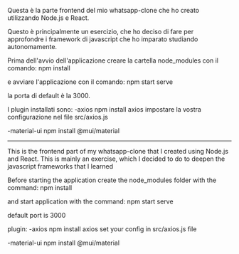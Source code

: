 Questa è la parte frontend del mio whatsapp-clone che ho creato utilizzando Node.js e React.

Questo è principalmente un esercizio, che ho deciso di fare per approfondre i framework di javascript che ho imparato studiando autonomamente.

Prima dell'avvio dell'applicazione creare la cartella node_modules con il comando:
npm install

e avviare l'applicazione con il comando:
npm start serve

la porta di default è la 3000.

I plugin installati sono:
-axios 
npm install axios
impostare la vostra configurazione nel file src/axios.js

-material-ui
npm install @mui/material

-----------------------------------------------------------------------------------------------------------------------------
This is the frontend part of my whatsapp-clone that I created using Node.js and React.
This is mainly an exercise, which I decided to do to deepen the javascript frameworks that I learned

Before starting the application create the node_modules folder with the command:
npm install

and start application with the command:
npm start serve

default port is 3000

plugin:
-axios
npm install axios
set your config in src/axios.js file

-material-ui
npm install @mui/material
